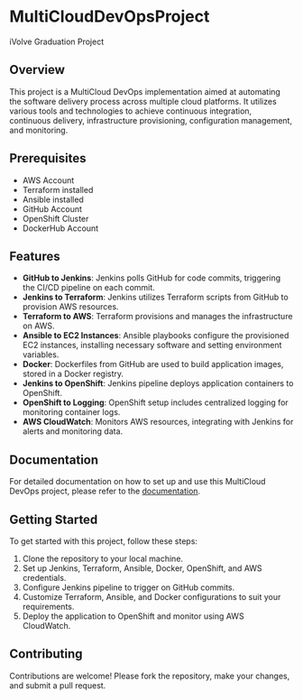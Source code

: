 # MultiCloudDevOpsProject
iVolve Graduation Project  

## Overview

This project is a MultiCloud DevOps implementation aimed at automating the software delivery process across multiple cloud platforms. It utilizes various tools and technologies to achieve continuous integration, continuous delivery, infrastructure provisioning, configuration management, and monitoring.  


## Prerequisites

- AWS Account
- Terraform installed
- Ansible installed
- GitHub Account
- OpenShift Cluster
- DockerHub Account


## Features

- **GitHub to Jenkins**: Jenkins polls GitHub for code commits, triggering the CI/CD pipeline on each commit.
- **Jenkins to Terraform**: Jenkins utilizes Terraform scripts from GitHub to provision AWS resources.
- **Terraform to AWS**: Terraform provisions and manages the infrastructure on AWS.
- **Ansible to EC2 Instances**: Ansible playbooks configure the provisioned EC2 instances, installing necessary software and setting environment variables.
- **Docker**: Dockerfiles from GitHub are used to build application images, stored in a Docker registry.
- **Jenkins to OpenShift**: Jenkins pipeline deploys application containers to OpenShift.
- **OpenShift to Logging**: OpenShift setup includes centralized logging for monitoring container logs.
- **AWS CloudWatch**: Monitors AWS resources, integrating with Jenkins for alerts and monitoring data.

## Documentation

For detailed documentation on how to set up and use this MultiCloud DevOps project, please refer to the [documentation](https://github.com/OmarElshrief/MultiCloudDevOpsProject/blob/dev/Documentation.pdf).

## Getting Started

To get started with this project, follow these steps:

1. Clone the repository to your local machine.
2. Set up Jenkins, Terraform, Ansible, Docker, OpenShift, and AWS credentials.
3. Configure Jenkins pipeline to trigger on GitHub commits.
4. Customize Terraform, Ansible, and Docker configurations to suit your requirements.
5. Deploy the application to OpenShift and monitor using AWS CloudWatch.

## Contributing

Contributions are welcome! Please fork the repository, make your changes, and submit a pull request.

